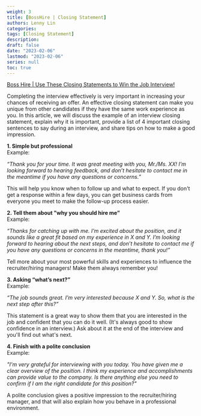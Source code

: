 ```yaml
---
weight: 3
title: [BossHire | Closing Statement]
authors: Lenny Lin
categories: 
tags: [Closing Statement]
description: 
draft: false
date: "2023-02-06"
lastmod: "2023-02-06"
series: null
toc: true
---
```


<a href = "https://www.notion.so/Use-These-Closing-Statements-to-Win-the-Job-Interview-43bf1f15175e4d7b9087e86c427f032c" target="_blank" rel="noopener noreferrer">Boss Hire | Use These Closing Statements to Win the Job Interview!</a>

Completing the interview effectively is very important in increasing your chances of receiving an offer. An effective closing statement can make you unique from other candidates if they have the same work experience as you. In this article, we will discuss the example of an interview closing statement, explain why it is important, provide a list of 4 important closing sentences to say during an interview, and share tips on how to make a good impression.

**1. Simple but professional**   
 Example: 
 <div class ="quote">
 
 *“Thank you for your time. It was great meeting with you, Mr./Ms. XX! I’m looking forward to hearing feedback, and don’t hesitate to contact me in the meantime if you have any questions or concerns.”*  
 </div>
 This will help you know when to follow up and what to expect. If you don't get a response within a few days, you can get business cards from everyone you meet to make the follow-up process easier.

**2. Tell them about "why you should hire me”**    
 Example: 
 <div class ="quote">
 
 *“Thanks for catching up with me. I’m excited about the position, and it sounds like a great fit based on my experience in X and Y. I’m looking forward to hearing about the next steps, and don’t hesitate to contact me if you have any questions or concerns in the meantime, thank you!”*  
 </div>
 Tell more about your most powerful skills and experiences to influence the recruiter/hiring managers! Make them always remember you!

**3. Asking “what’s next?”**  
 Example: 
<div class ="quote"> 

 *“The job sounds great. I’m very interested because X and Y. So, what is the next step after this?”*   
 </div>
 This statement is a great way to show them that you are interested in the job and confident that you can do it well. (It's always good to show confidence in an interview.) Ask about it at the end of the interview and you'll find out what's next.

**4. Finish with a polite conclusion**  
 Example: 
<div class ="quote">

*"I'm very grateful for interviewing with you today. You have given me a clear overview of the position. I think my experience and accomplishments can provide value to the company. Is there anything else you need to confirm if I am the right candidate for this position?"*   
</div>
 A polite conclusion gives a positive impression to the recruiter/hiring manager, and that will also explain how you behave in a professional environment.
